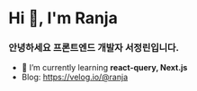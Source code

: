 <h1 align="left">Hi 👋, I'm Ranja</h1>
<h3 align="left">안녕하세요 프론트엔드 개발자 서정린입니다.</h3>

- 🌱 I’m currently learning **react-query, Next.js**
- Blog: https://velog.io/@ranja

